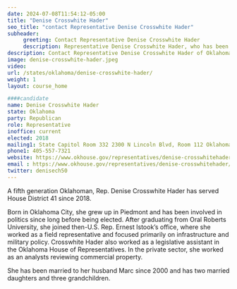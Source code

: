 ```yaml
---
date: 2024-07-08T11:54:12-05:00
title: "Denise Crosswhite Hader"
seo_title: "contact Representative Denise Crosswhite Hader"
subheader:
     greeting: Contact Representative Denise Crosswhite Hader
     description: Representative Denise Crosswhite Hader, who has been diligently serving Oklahoma’s 41st District since 2018.
description: Contact Representative Denise Crosswhite Hader of Oklahoma. Contact information for Denise Crosswhite Hader includes email address, phone number, and mailing address.
image: denise-crosswhite-hader.jpeg
video:
url: /states/oklahoma/denise-crosswhite-hader/
weight: 1
layout: course_home

####candidate
name: Denise Crosswhite Hader
state: Oklahoma
party: Republican
role: Representative
inoffice: current
elected: 2018
mailing1: State Capitol Room 332 2300 N Lincoln Blvd, Room 112 Oklahoma City, OK 73105
phone1: 405-557-7321
website: https://www.okhouse.gov/representatives/denise-crosswhitehader/
email : https://www.okhouse.gov/representatives/denise-crosswhitehader/
twitter: denisech50
---
```

A fifth generation Oklahoman, Rep. Denise Crosswhite Hader has served House District 41 since 2018.

Born in Oklahoma City, she grew up in Piedmont and has been involved in politics since long before being elected. After graduating from Oral Roberts University, she joined then-U.S. Rep. Ernest Istook’s office, where she worked as a field representative and focused primarily on infrastructure and military policy. Crosswhite Hader also worked as a legislative assistant in the Oklahoma House of Representatives. In the private sector, she worked as an analysts reviewing commercial property.

She has been married to her husband Marc since 2000 and has two married daughters and three grandchildren.
